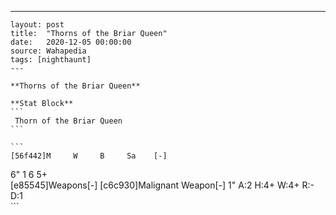 ---
    layout: post
    title:  "Thorns of the Briar Queen"
    date:   2020-12-05 00:00:00
    source: Wahapedia
    tags: [nighthaunt]
    ---
    
    **Thorns of the Briar Queen**
    
    **Stat Block**
    ```
     Thorn of the Briar Queen
    ```
    
    ```
    [56f442]M     W     B     Sa    [-]
6"    1     6     5+    
[e85545]Weapons[-]
[c6c930]Malignant Weapon[-]
1"     A:2    H:4+   W:4+   R:-    D:1   
    ```
    
    
    